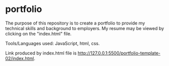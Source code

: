 # portfolio

The purpose of this repository is to create a portfolio to provide my technical skills and background to employers. My resume may be viewed by clicking on the "index.html" file.

Tools/Languages used: JavaScript, html, css.

Link produced by index.html file is http://127.0.0.1:5500/portfolio-template-02/index.html.
